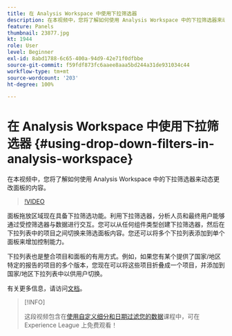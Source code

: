 ```yaml
---
title: 在 Analysis Workspace 中使用下拉筛选器
description: 在本视频中，您将了解如何使用 Analysis Workspace 中的下拉筛选器来动态更改面板的内容。
feature: Panels
thumbnail: 23877.jpg
kt: 1944
role: User
level: Beginner
exl-id: 8abd1788-6c65-400a-94d9-42e71f0dfbbe
source-git-commit: f59fdf873fc6aaee8aaa5bd244a31de931034c44
workflow-type: tm+mt
source-wordcount: '203'
ht-degree: 100%

---
```


# 在 Analysis Workspace 中使用下拉筛选器 {#using-drop-down-filters-in-analysis-workspace}

在本视频中，您将了解如何使用 Analysis Workspace 中的下拉筛选器来动态更改面板的内容。

>[!VIDEO](https://video.tv.adobe.com/v/23877/?quality=12)

面板拖放区域现在具备下拉筛选功能。利用下拉筛选器，分析人员和最终用户能够通过受控筛选器与数据进行交互。您可以从任何组件类型创建下拉筛选器，然后在下拉列表中的项目之间切换来筛选面板内容。您还可以将多个下拉列表添加到单个面板来增加控制能力。

下拉列表也是整合项目和面板的有用方式。例如，如果您有某个提供了国家/地区特定的报告的项目的多个版本，您现在可以将这些项目折叠成一个项目，并添加到国家/地区下拉列表中以供用户切换。

有关更多信息，请访问[文档](https://experienceleague.adobe.com/docs/analytics/analyze/analysis-workspace/panels/panels.html?lang=zh-Hans)。

>[!INFO]
>
> 这段视频包含在[使用自定义细分和日期过滤您的数据](https://experienceleague.adobe.com/?recommended=Analytics-U-1-2021.1.filterdata)课程中，可在 Experience League 上免费观看！
